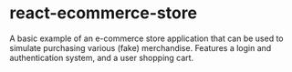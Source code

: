# react-ecommerce-store
A basic example of an e-commerce store application that can be used to simulate purchasing various (fake) merchandise.
Features a login and authentication system, and a user shopping cart.